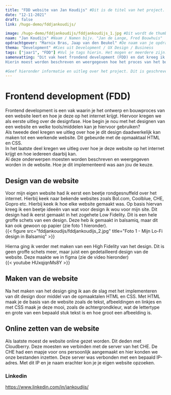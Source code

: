 ```yaml
---
title: "FDD website van Jan Koudijs" #Dit is de titel van het project. Kan aangepast worden, maar probeer het aan de foldernaam te herkennen.
date: "12-11-2021"
draft: false
link: /hugo-demo/fddjankoudijs/

image: /hugo-demo/fddjankoudijs/fddjankoudijs_1.jpg #Dit wordt de thumbnail van het project
naam: "Jan Koudijs" #Naam / Namen bijv. "Jan de Lange, Fred Bouwhuis"
opdrachtgever: "Marnix Bras, Jaap van den Beukel" #De naam van je opdrachtgever bijv. "Jan de Lange"
thema: "Development" #Kies uit Development / UX Design / Business
tags: ["jaar1", "FDD"] #Vul je tags hierin. Het mogen er meerdere zijn. Kies alleen uit (jaar1 / jaar2 / jaar3 / jaar4 / FDD / DB / DT / BM / PM / DIT / etcetera...)
samenvatting: "Dit vak heet frondend development (FDD) en dat kreeg ik in het eerste blok in het eerste jaar. Hiervoor moesten we een website bouwen
Hierin moest worden beschreven en weergegeven hoe het proces van het bouwen van een website in elkaar zat en hoe je deze op het internet kon krijgen" #Korte samenvatting van het project

#Geef hieronder informatie en uitleg over het project. Dit is geschreven in Markdown (.md) en hier zijn verschillende style-opties. Deze zijn hieronder als voorbeeld weergegeven:
---
```


# Frontend development (FDD)

Frontend development is een vak waarin je het ontwerp en bouwproces van een website leert en hoe je deze op het internet krijgt.
Hiervoor kregen we als eerste uitleg over de designfase. Hoe begin je nou met het designen van een website en welke tools/middelen kan je hiervoor gebruiken?  
Als tweede deel kregen we uitleg over hoe je dit design daadwerkelijk kan maken tot een werkende website. Dit gebeurde met de opmaaktaal HTML en CSS.  
In het laatste deel kregen we uitleg over hoe je deze website op het internet krijgt en hoe iedereen daarbij kan.  
Al deze onderwerpen moesten worden beschreven en weergegeven worden in de website. Hoe je dit implementeerd was aan jou de keuze.

## Design van de website

Voor mijn eigen website had ik eerst een beetje rondgesnuffeld over het internet. Hierbij keek naar bekende websites zoals Bol.com, Coolblue, CHE, Gopro etc. Hierbij keek ik hoe elke website gemaakt was. Op basis hiervan kreeg ik een beetje ideeën van wat voor design ik wou voor mijn site. Dit design had ik eerst gemaakt in het zogehete Low Fidelity. Dit is een hele groffe schets van een design. Deze heb ik gemaakt in balsamiq, maar dit kan ook gewoon op papier (zie foto 1 hieronder).  
{{< figure src="fddjankoudijs/fddjankoudijs_2.jpg" title="Foto 1 - Mijn Lo-Fi design in Balsamiq" >}}

Hierna ging ik verder met maken van een High Fidelity van het design. Dit is geen groffe schets meer, maar juist een gedetailleerd design van de website. Deze maakte we in figma (zie de video hieronder)  
{{< youtube HUxqjqnMs8Y >}}

## Maken van de website

Na het maken van het design ging ik aan de slag met het implementeren van dit design door middel van de opmaaktalen HTML en CSS. Met HTML maak je de basis van de website zoals de tekst, afbeeldingen en linkjes en met CSS maak je deze mooi, zoals de achtergrondkleur, wat de lettertype en grote van een bepaald stuk tekst is en hoe groot een afbeelding is.

## Online zetten van de website

Als laatste moest de website online gezet worden. Dit deden met Cloudberry. Deze moesten we verbinden met de server van het CHE. De CHE had een mapje voor ons persoonlijk aangemaakt en hier konden we onze bestanden inzetten. Deze server was verbonden met een bepaald IP-adres. Met dit IP en je naam erachter kon je je eigen website opzoeken.

### Linkedin

https://www.linkedin.com/in/jankoudijs/

